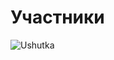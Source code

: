 # Участники 
![Ushutka](https://github.com/dshndt/.github/blob/main/profile/%D1%88%D0%B0%D0%B1%D0%BB%D0%BE%D0%BD1.png)
